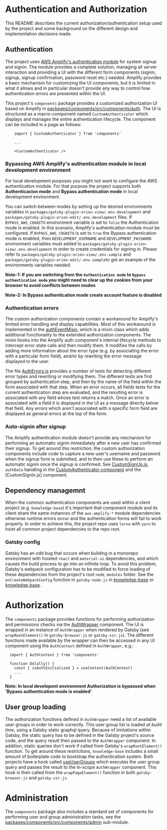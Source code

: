 # Authentication and Authorization

This README describes the current authorization/authentication setup used by the project and some background on the different design and implementation decisions made.

## Authentication

The project uses [AWS Amplify's authentication module](https://aws-amplify.github.io/docs/js/authentication) for system signup and signin. The module provides a complete solution, managing all server interaction and providing a UI with the different form components (signin, signup, signup confirmation, password reset etc.) needed. Amplify provides a basic mechanism for customizing the UI components, but it is limited in what it allows and in particular doesn't provide any way to control how authentication errors are presented within the UI.

This project's `components` package provides a customized authorization UI based on Amplify in [packages/components/src/components/auth](https://github.com/nearform/orion/tree/master/packages/components/src/components/auth). The UI is structured as a macro-component named `CustomAuthenticator` which displays and manages the entire authentication lifecycle. The component can be included in a page as follows:


```
    import { CustomAuthenticator } from 'components'

    ...

    <CustomAuthenticator />
```
### Bypassing AWS Amplify's authentication module in local development environment

For local development purposes you might not want to configure the AWS authentication module. For that purpose the project supports both **Authenticacion mode** and **Bypass authentication mode** in local development environment.

You can switch between modes by setting up the desired environments variables in `packages/gatsby-plugin-orion-view/.env.development` and `packages/gatsby-plugin-orion-edit/.env.development` files.
If `BYPASS_AWS_COGNITO` environment variable is set to `false` the Authentication mode is enabled. In this scenario, Amplify's authentication module must be configured.
If `BYPASS_AWS_COGNITO` is set to `true` the Bypass authentication mode is enabled, then `DEVELOPMENT_USERNAME` and `DEVELOPMENT_PASSWORD` environment variables must added to `packages/gatsby-plugin-orion-view/.env.development` in order to create credentials for signing in.
Please refer to `packages/gatsby-plugin-orion-view/.env.sample` and `packages/gatsby-plugin-orion-edit/.env.sample`to get an example of the environments variables needed.

**Note-1: If you are switching from the `Authentication mode` to  `Bypass authentication mode` you might need to clear up the cookies from your browser to avoid conflicts between modes**

**Note-2: In Bypass authentication mode create account feature is disabled**

### Authentication errors

The custom authorization components contain a workaround for Amplify's limited error handling and display capabilities. Most of this workaround is implemented in the [authEventMixin](https://github.com/nearform/orion/blob/master/packages/components/src/components/auth/AuthEventMixin.js), which is a mixin class which adds additional functionality to the extended authorization components. The mixin hooks into the Amplify auth component's internal lifecycle methods to intercept error state calls and then modify them. It modifies the calls by adding more information about the error type (e.g. by associating the error with a particular form field), and/or by rewriting the error message displayed to the user.

The file [AuthErrors.js](https://github.com/nearform/orion/blob/master/packages/components/src/components/auth/AuthErrors.js) provides a number of tests for detecting different error types and rewriting or modifying them. The different tests are first grouped by authentication step, and then by the name of the field within the form associated with that step. When an error occurs, all fields tests for the current authentication step are evaluated, and the resulting error is associated with any field whose test returns a match. Once an error is associated with a field it is displayed in the UI as a message directly below that field. Any errors which aren't associated with a specific form field are displayed as general errors at the top of the form.

### Auto-signin after signup

The Amplify authentication module doesn't provide any mechanism for performing an automatic signin immediately after a new user has confirmed their signup. To get around this restriction, the custom authorization components include code to capture a new user's username and password when the signup form is submitted, and to then use these to perform an automatic signin once the signup is confirmed. See [CustomSignUp.js](https://github.com/nearform/orion/blob/master/packages/components/src/components/auth/CustomSignUp.js#L74), `authData` handling in the [CustomAuthenticator component](https://github.com/nearform/orion/blob/master/packages/components/src/components/auth/index.js#L18) and the [CustomSignIn.js] component.

## Dependency managemnt

When the common authentication components are used within a client project (e.g. `knowledge-base`) it's important that component module and its client share the same instances of the `aws-amplify-*` module dependencies otherwise runtime errors occur and the authentication forms will fail to work properly. In order to achieve this, the project repo uses `lerna` with `yarn` to hoist all common project dependencies to the repo root.

### Gatsby config

Gatsby has an odd bug that occurs when building in a monorepo environment with hoisted `react` and `material-ui` dependencies, and which causes the build process to go into an infinite loop. To avoid this problem, Gatsby's webpack configuration has to be modified to force loading of these dependencies from the project's root `node_modules` folder.
See the `onCreateWebpackConfig` function in `gatsby-node.js` in [knowledge-base](https://github.com/nearform/orion/blob/master/packages/knowledge-base/gatsby-node.js) or [knowledge-base](https://github.com/nearform/orion/blob/master/packages/knowledge-base/gatsby-node.js).

# Authorization

The `components` package provides functions for performing authorization and permissions checks via the [AuthWrapper](https://github.com/nearform/orion/blob/master/packages/components/src/components/AuthWrapper.js) component. The UI is wrapped in an instance of `AuthWrapper` when rendered by Gatsby (see `wrapRootElement()` in `gatsby-browser.js` or `gatsby-ssr.js`). The different functions made available by the wrapper can then be accessed in any UI component using the `AuthContext` defined in `AuthWrapper`, e.g.:

```
  import { AuthContext } from 'components'

  function Dolally() {
    const { isAuthInitialized } = useContext(AuthContext)
    ...
  }
```
**Note: In local developent environment Authorization is bypassed when 'Bypass authentication mode is enabled'**
## User group loading

The authorization functions defined in `AuthWrapper` need a list of available user groups in order to work correctly. This user group list is loaded _at build time_, using a Gatsby static graphql query. Because of limitations within Gatsby, the static query has to be defined in the Gatsby project's source code, and the query result then passed to the `AuthWrapper` component. In addition, static queries don't work if called from Gatsby's `wrapRootElement()` function. To get around these restrictions, `knowledge-base` includes a small amount of boilerplate code to bootstrap the authentication system. Both projects have a hook called [useUserGroups](https://github.com/nearform/orion/blob/master/packages/gatsby-plugin-orion-core/hooks/useUserGroups.js) which executes the user group query and passes the result to the in-scope `AuthWrapper` component. This hook is then called from the `wrapPageElement()` function in both `gatsby-browser.js` and `gatsby-ssr.js`.


# Administration

The `components` package also includes a standard set of components for performing user and group administration tasks, see the [packages/components/src/components/admin](https://github.com/nearform/orion/blob/master/packages/gatsby-plugin-orion-core/hooks/useUserGroups.js) sub-module.

